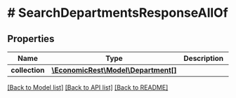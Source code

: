 # # SearchDepartmentsResponseAllOf

## Properties

Name | Type | Description | Notes
------------ | ------------- | ------------- | -------------
**collection** | [**\EconomicRest\Model\Department[]**](Department.md) |  | [optional]

[[Back to Model list]](../../README.md#models) [[Back to API list]](../../README.md#endpoints) [[Back to README]](../../README.md)
